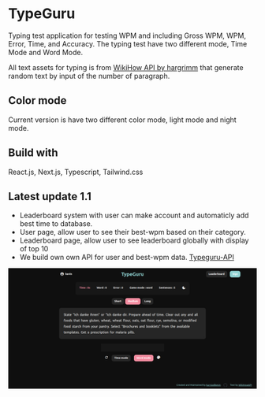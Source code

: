 # TypeGuru

Typing test application for testing WPM and including Gross WPM, WPM, Error, Time, and Accuracy.
The typing test have two different mode, Time Mode and Word Mode.

All text assets for typing is from [WikiHow API by hargrimm](https://rapidapi.com/hargrimm/api/wikihow) that generate random text by input of the number of paragraph.

## Color mode
Current version is have two different color mode, light mode and night mode.

## Build with
React.js, Next.js, Typescript, Tailwind.css

## Latest update 1.1
- Leaderboard system with user can make account and automaticly add best time to database. 
- User page, allow user to see their best-wpm based on their category.
- Leaderboard page, allow user to see leaderboard globally with display of top 10
- We build own own API for user and best-wpm data. [Typeguru-API](https://typeguru-api-production.up.railway.app)

![Typeguru](/src/assets/typeguru-sc-1.1.png)